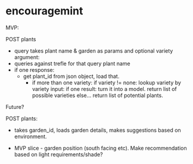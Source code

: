 # encouragemint

MVP:

POST plants
   - query takes plant name & garden as params and optional variety argument:
   - queries against trefle for that query plant name
   - if one response:
        - get plant_id from json object, load that.
            - if more than one variety:
                    if variety != none:
                        lookup variety by variety input:
                            if one result:
                                turn it into a model.
            return list of possible varieties
     else…
	return list of potential plants.


Future?

POST plants:
 - takes garden_id, loads garden details, makes suggestions based on environment.

- MVP slice - garden position (south facing etc). Make recommendation based on light requirements/shade?

